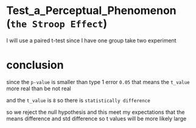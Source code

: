 # Test_a_Perceptual_Phenomenon (`the Stroop Effect`)

I will use a paired t-test since I have one group take two experiment

# conclusion

since the `p-value` is smaller than type 1 error `0.05` that means the `t_value` more real than be not real

and the `t_value` is `8` so there is `statistically difference`



so we reject the null hypothesis and this meet my expectations that the means difference and std difference so t values will be more likely large

